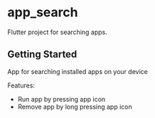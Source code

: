 # app_search

Flutter project for searching apps.

## Getting Started

App for searching installed apps on your device

Features:

- Run app by pressing app icon
- Remove app by long pressing app icon